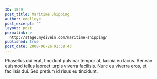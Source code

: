 ```yaml
---
ID: 1849
post_title: Maritime Shipping
author: edelleye
post_excerpt: ""
layout: post
permalink: >
  http://stage.mydivein.com/maritime-shipping/
published: true
post_date: 2008-06-26 01:38:43
---
```

Phasellus dui erat, tincidunt pulvinar tempor at, lacinia eu lacus. Aenean euismod tellus laoreet turpis viverra facilisis. Nunc eu viverra eros, et facilisis dui. Sed pretium id risus eu tincidunt.